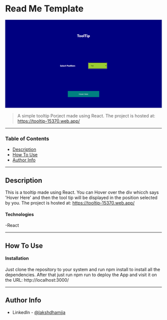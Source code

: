 # Read Me Template

![Project Image](./image.png)

> A simple tooltip Porject made using React. The project is hosted at: https://tooltip-15370.web.app/

---

### Table of Contents
- [Description](#description)
- [How To Use](#how-to-use)
- [Author Info](#author-info)

---

## Description

This is a tooltip made using React. You can Hover over the div whicch says 'Hover Here' and then the tool tip will be displayed in the position selected by you. The project is hosted at: https://tooltip-15370.web.app/

#### Technologies

-React

---

## How To Use

#### Installation
Just clone the repository to your system and run npm install to install all the dependencies. After that just run npm run to deploy the App and visit it on the URL: http://localhost:3000/

---

## Author Info

- LinkedIn - [@lakshdhamija](https://linkedin.com/in/laksh-dhamija)